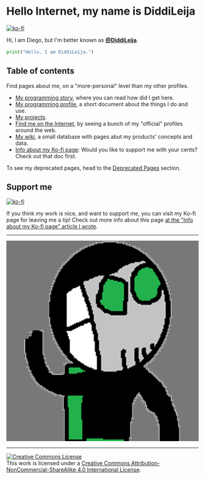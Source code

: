 # Hello Internet, my name is DiddiLeija

[![ko-fi](https://ko-fi.com/img/githubbutton_sm.svg)](https://ko-fi.com/G2G3AL6D6)

Hi, I am Diego, but I'm better known as **[@DiddiLeija](https://github.com/DiddiLeija)**.

```python
print("Hello, I am DiddiLeija.")
```

## Table of contents

Find pages about me, on a "more-personal" level than my other profiles.

- [My programming story](my_story), where you can read how did I get here.
- [My programming profile](profile), a short document about the things I do and use.
- [My projects](projects).
- [Find me on the Internet](find_me), by seeing a bunch of my "official" profiles around the web.
- [My wiki](wiki), a small database with pages abut my products' concepts and data.
- [Info about my Ko-fi page](kofi): Would you like to support me with your cents? Check out that doc first.

To see my deprecated pages, head to the [Deprecated Pages](deprecated_pages) section.

## Support me

[![ko-fi](https://ko-fi.com/img/githubbutton_sm.svg)](https://ko-fi.com/G2G3AL6D6)

If you think my work is nice, and want to support me, you can visit my Ko-fi page for leaving me a tip! Check out more info about this page [at the "Info about my Ko-fi page" article I wrote](kofi).

----

<!-- TODO: Change this image! -->
![Diddi's Full Image](Diddi3.png)

----

<a rel="license" href="http://creativecommons.org/licenses/by-nc-sa/4.0/"><img alt="Creative Commons License" style="border-width:0" src="https://i.creativecommons.org/l/by-nc-sa/4.0/88x31.png" /></a><br />This work is licensed under a <a rel="license" href="http://creativecommons.org/licenses/by-nc-sa/4.0/">Creative Commons Attribution-NonCommercial-ShareAlike 4.0 International License</a>.
